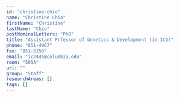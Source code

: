 ```yaml
---
id: "christine-chio"
name: "Christine Chio"
firstName: "Christine"
lastName: "Chio"
postNominalLetters: "PhD"
title: "Assistant Prfessor of Genetics & Development (in ICG)"
phone: "851-4967"
fax: "851-5256"
email: "ic2445@columbia.edu"
room: "505A"
url: ""
group: "Staff"
researchAreas: []
tags: []
---
```

